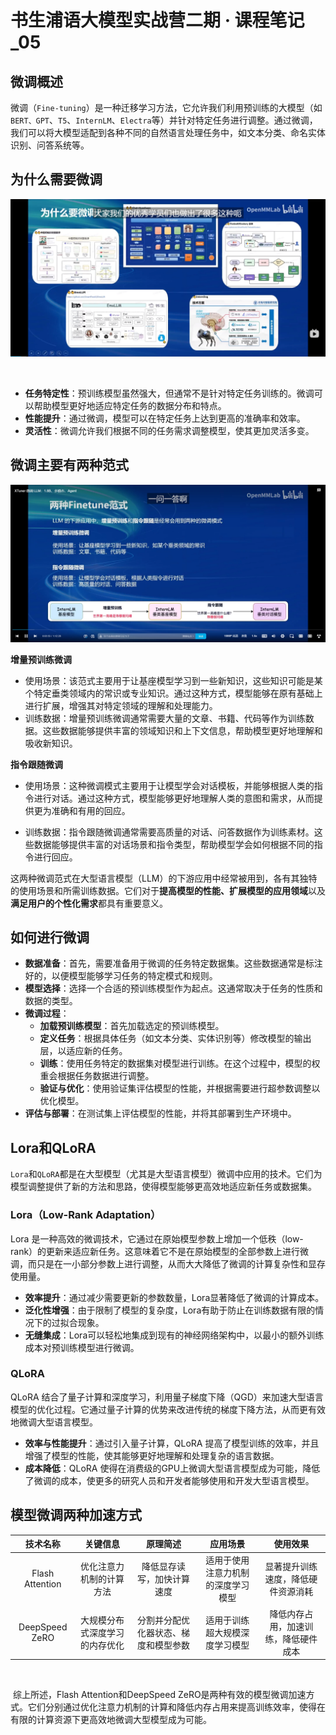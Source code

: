 # 书生浦语大模型实战营二期 · 课程笔记_05



## 微调概述

​		微调（`Fine-tuning`）是一种迁移学习方法，它允许我们利用预训练的大模型（如`BERT、GPT`、`T5`、`InternLM`、`Electra`等）并针对特定任务进行调整。通过微调，我们可以将大模型适配到各种不同的自然语言处理任务中，如文本分类、命名实体识别、问答系统等。



## 为什么需要微调

![04_Finetune_01](../Images/04_Finetune_01.png)

​		

- **任务特定性**：预训练模型虽然强大，但通常不是针对特定任务训练的。微调可以帮助模型更好地适应特定任务的数据分布和特点。
- **性能提升**：通过微调，模型可以在特定任务上达到更高的准确率和效率。
- **灵活性**：微调允许我们根据不同的任务需求调整模型，使其更加灵活多变。



## 微调主要有两种范式

![04_Finetune_16](../Images/04_Finetune_16.png)



**增量预训练微调**

- 使用场景：该范式主要用于让基座模型学习到一些新知识，这些知识可能是某个特定垂类领域内的常识或专业知识。通过这种方式，模型能够在原有基础上进行扩展，增强其对特定领域的理解和处理能力。
- 训练数据：增量预训练微调通常需要大量的文章、书籍、代码等作为训练数据。这些数据能够提供丰富的领域知识和上下文信息，帮助模型更好地理解和吸收新知识。

**指令跟随微调**

- 使用场景：这种微调模式主要用于让模型学会对话模板，并能够根据人类的指令进行对话。通过这种方式，模型能够更好地理解人类的意图和需求，从而提供更为准确和有用的回应。

- 训练数据：指令跟随微调通常需要高质量的对话、问答数据作为训练素材。这些数据能够提供丰富的对话场景和指令类型，帮助模型学会如何根据不同的指令进行回应。

  

这两种微调范式在大型语言模型（LLM）的下游应用中经常被用到，各有其独特的使用场景和所需训练数据。它们对于**提高模型的性能、扩展模型的应用领域**以及**满足用户的个性化需求**都具有重要意义。



## **如何进行微调**

- **数据准备**：首先，需要准备用于微调的任务特定数据集。这些数据通常是标注好的，以便模型能够学习任务的特定模式和规则。
- **模型选择**：选择一个合适的预训练模型作为起点。这通常取决于任务的性质和数据的类型。
- **微调过程**：
  - **加载预训练模型**：首先加载选定的预训练模型。
  - **定义任务**：根据具体任务（如文本分类、实体识别等）修改模型的输出层，以适应新的任务。
  - **训练**：使用任务特定的数据集对模型进行训练。在这个过程中，模型的权重会根据任务数据进行调整。
  - **验证与优化**：使用验证集评估模型的性能，并根据需要进行超参数调整以优化模型。
- **评估与部署**：在测试集上评估模型的性能，并将其部署到生产环境中。



## Lora和QLoRA

​		`Lora`和`QLoRA`都是在大型模型（尤其是大型语言模型）微调中应用的技术。它们为模型调整提供了新的方法和思路，使得模型能够更高效地适应新任务或数据集。

### Lora（Low-Rank Adaptation）

Lora 是一种高效的微调技术，它通过在原始模型参数上增加一个低秩（low-rank）的更新来适应新任务。这意味着它不是在原始模型的全部参数上进行微调，而只是在一小部分参数上进行调整，从而大大降低了微调的计算复杂性和显存使用量。



- **效率提升**：通过减少需要更新的参数数量，Lora显著降低了微调的计算成本。
- **泛化性增强**：由于限制了模型的复杂度，Lora有助于防止在训练数据有限的情况下的过拟合现象。
- **无缝集成**：Lora可以轻松地集成到现有的神经网络架构中，以最小的额外训练成本对预训练模型进行微调。

### QLoRA


QLoRA 结合了量子计算和深度学习，利用量子梯度下降（QGD）来加速大型语言模型的优化过程。它通过量子计算的优势来改进传统的梯度下降方法，从而更有效地微调大型语言模型。



- **效率与性能提升**：通过引入量子计算，QLoRA 提高了模型训练的效率，并且增强了模型的性能，使其能够更好地理解和处理复杂的语言数据。
- **成本降低**：QLoRA 使得在消费级的GPU上微调大型语言模型成为可能，降低了微调的成本，使更多的研究人员和开发者能够使用和开发大型语言模型。



## 模型微调两种加速方式

|    技术名称     |            关键信息            |               原理简述               |              应用场景              |               使用效果               |
| :-------------: | :----------------------------: | :----------------------------------: | :--------------------------------: | :----------------------------------: |
| Flash Attention |    优化注意力机制的计算方法    |      降低显存读写，加快计算速度      | 适用于使用注意力机制的深度学习模型 |  显著提升训练速度，降低硬件资源消耗  |
| DeepSpeed ZeRO  | 大规模分布式深度学习的内存优化 | 分割并分配优化器状态、梯度和模型参数 |   适用于训练超大规模深度学习模型   | 降低内存占用，加速训练，降低硬件成本 |

​		

​		综上所述，Flash Attention和DeepSpeed ZeRO是两种有效的模型微调加速方式。它们分别通过优化注意力机制的计算和降低内存占用来提高训练效率，使得在有限的计算资源下更高效地微调大型模型成为可能。





